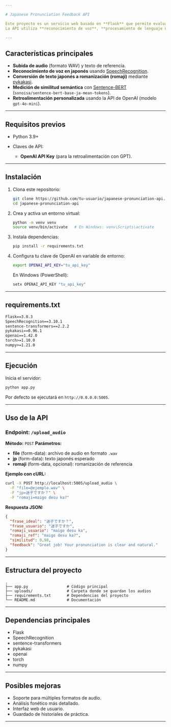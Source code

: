 ```yaml
---

# Japanese Pronunciation Feedback API

Este proyecto es un servicio web basado en **Flask** que permite evaluar la pronunciación de frases en japonés a partir de un archivo de audio.
La API utiliza **reconocimiento de voz**, **procesamiento de lenguaje natural** y **modelos de IA** para dar retroalimentación sobre la pronunciación del usuario.

---
```


## **Características principales**

* **Subida de audio** (formato WAV) y texto de referencia.
* **Reconocimiento de voz en japonés** usando [SpeechRecognition](https://pypi.org/project/SpeechRecognition/).
* **Conversión de texto japonés a romanización (romaji)** mediante [pykakasi](https://pypi.org/project/pykakasi/).
* **Medición de similitud semántica** con [Sentence-BERT](https://www.sbert.net/) (`sonoisa/sentence-bert-base-ja-mean-tokens`).
* **Retroalimentación personalizada** usando la API de OpenAI (modelo `gpt-4o-mini`).

---

## **Requisitos previos**

* Python 3.9+
* Claves de API:

  * **OpenAI API Key** (para la retroalimentación con GPT).

---

## **Instalación**

1. Clona este repositorio:

   ```bash
   git clone https://github.com/tu-usuario/japanese-pronunciation-api.git
   cd japanese-pronunciation-api
   ```
2. Crea y activa un entorno virtual:

   ```bash
   python -m venv venv
   source venv/bin/activate   # En Windows: venv\Scripts\activate
   ```
3. Instala dependencias:

   ```bash
   pip install -r requirements.txt
   ```
4. Configura tu clave de OpenAI en variable de entorno:

   ```bash
   export OPENAI_API_KEY="tu_api_key"
   ```

   En Windows (PowerShell):

   ```powershell
   setx OPENAI_API_KEY "tu_api_key"
   ```

---

## **requirements.txt**

```txt
Flask==3.0.3
SpeechRecognition==3.10.1
sentence-transformers==2.2.2
pykakasi==0.96.1
openai==1.42.0
torch>=1.10.0
numpy>=1.21.0
```

---

## **Ejecución**

Inicia el servidor:

```bash
python app.py
```

Por defecto se ejecutará en `http://0.0.0.0:5005`.

---

## **Uso de la API**

### **Endpoint:** `/upload_audio`

**Método:** `POST`
**Parámetros:**

* **file** (form-data): archivo de audio en formato `.wav`
* **jp** (form-data): texto japonés esperado
* **romaji** (form-data, opcional): romanización de referencia

**Ejemplo con cURL:**

```bash
curl -X POST http://localhost:5005/upload_audio \
  -F "file=@ejemplo.wav" \
  -F "jp=迷子ですか？" \
  -F "romaji=maigo desu ka?"
```

**Respuesta JSON:**

```json
{
  "frase_ideal": "迷子ですか？",
  "frase_usuario": "迷子ですか",
  "romaji_usuario": "maigo desu ka",
  "romaji_ref": "maigo desu ka?",
  "similitud": 0.98,
  "feedback": "Great job! Your pronunciation is clear and natural."
}
```

---

## **Estructura del proyecto**

```
.
├── app.py                 # Código principal
├── uploads/               # Carpeta donde se guardan los audios
├── requirements.txt       # Dependencias del proyecto
└── README.md              # Documentación
```

---

## **Dependencias principales**

* Flask
* SpeechRecognition
* sentence-transformers
* pykakasi
* openai
* torch
* numpy

---

## **Posibles mejoras**

* Soporte para múltiples formatos de audio.
* Análisis fonético más detallado.
* Interfaz web de usuario.
* Guardado de historiales de práctica.

---

